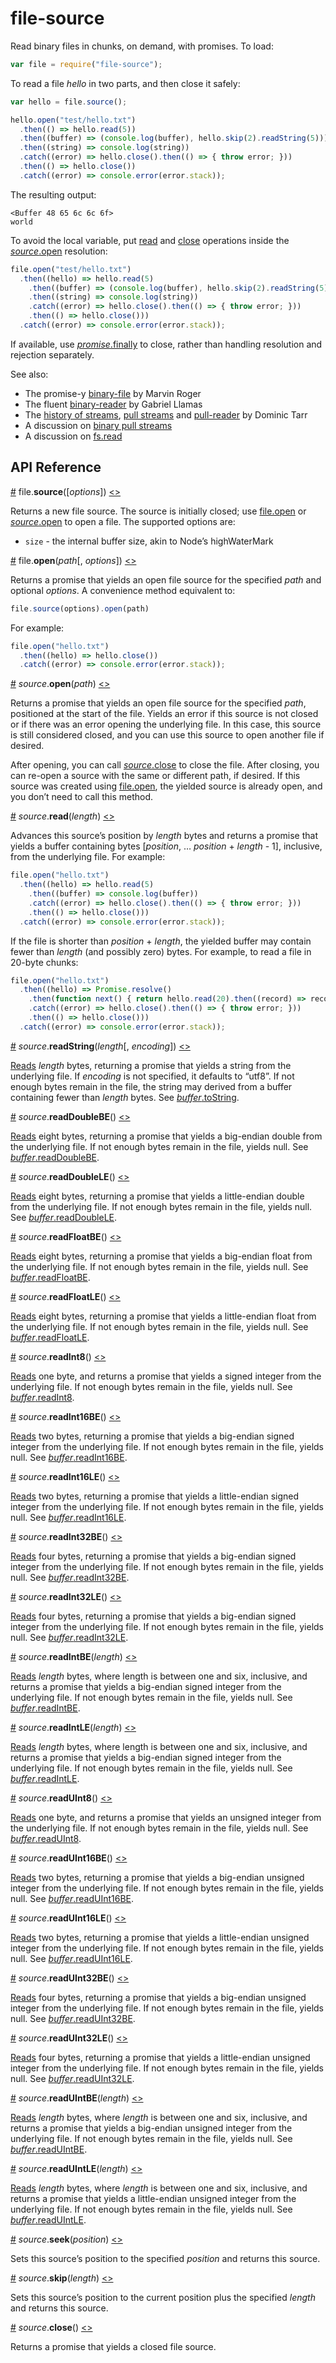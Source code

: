 # file-source

Read binary files in chunks, on demand, with promises. To load:

```js
var file = require("file-source");
```

To read a file *hello* in two parts, and then close it safely:

```js
var hello = file.source();

hello.open("test/hello.txt")
  .then(() => hello.read(5))
  .then((buffer) => (console.log(buffer), hello.skip(2).readString(5)))
  .then((string) => console.log(string))
  .catch((error) => hello.close().then(() => { throw error; }))
  .then(() => hello.close())
  .catch((error) => console.error(error.stack));
```

The resulting output:

```
<Buffer 48 65 6c 6c 6f>
world
```

To avoid the local variable, put [read](#source_read) and [close](#source_close) operations inside the [*source*.open](#source_open) resolution:

```js
file.open("test/hello.txt")
  .then((hello) => hello.read(5)
    .then((buffer) => (console.log(buffer), hello.skip(2).readString(5)))
    .then((string) => console.log(string))
    .catch((error) => hello.close().then(() => { throw error; }))
    .then(() => hello.close()))
  .catch((error) => console.error(error.stack));
```

If available, use [*promise*.finally](https://github.com/tc39/proposal-promise-finally) to close, rather than handling resolution and rejection separately.

See also:

* The promise-y [binary-file](https://github.com/marvinroger/node-binary-file) by Marvin Roger
* The fluent [binary-reader](https://github.com/gagle/node-binary-reader) by Gabriel Llamas
* The [history of streams](http://dominictarr.com/post/145135293917/history-of-streams), [pull streams](http://dominictarr.com/post/149248845122/pull-streams-pull-streams-are-a-very-simple) and [pull-reader](https://github.com/dominictarr/pull-reader) by Dominic Tarr
* A discussion on [binary pull streams](https://github.com/pull-stream/pull-stream/issues/15)
* A discussion on [fs.read](https://groups.google.com/d/msg/nodejs/3Gv_4EqSAOc/yJxGmjq-9YMJ)

## API Reference

<a name="source" href="#source">#</a> file.<b>source</b>([<i>options</i>]) [<>](https://github.com/mbostock/file-source/blob/master/index.js#L4 "Source")

Returns a new file source. The source is initially closed; use [file.open](#open) or [*source*.open](#source_open) to open a file. The supported options are:

* `size` - the internal buffer size, akin to Node’s highWaterMark

<a name="open" href="#open">#</a> file.<b>open</b>(<i>path</i>[, <i>options</i>]) [<>](https://github.com/mbostock/file-source/blob/master/index.js#L10 "Source")

Returns a promise that yields an open file source for the specified *path* and optional *options*. A convenience method equivalent to:

```js
file.source(options).open(path)
```

For example:

```js
file.open("hello.txt")
  .then((hello) => hello.close())
  .catch((error) => console.error(error.stack));
```

<a name="source_open" href="#source_open">#</a> <i>source</i>.<b>open</b>(<i>path</i>) [<>](https://github.com/mbostock/file-source/blob/master/source/open.js "Source")

Returns a promise that yields an open file source for the specified *path*, positioned at the start of the file. Yields an error if this source is not closed or if there was an error opening the underlying file. In this case, this source is still considered closed, and you can use this source to open another file if desired.

After opening, you can call [*source*.close](#source_close) to close the file. After closing, you can re-open a source with the same or different path, if desired. If this source was created using [file.open](#open), the yielded source is already open, and you don’t need to call this method.

<a name="source_read" href="#source_read">#</a> <i>source</i>.<b>read</b>(<i>length</i>) [<>](https://github.com/mbostock/file-source/blob/master/source/read/index.js "Source")

Advances this source’s position by *length* bytes and returns a promise that yields a buffer containing bytes \[*position*, … *position* + *length* - 1\], inclusive, from the underlying file. For example:

```js
file.open("hello.txt")
  .then((hello) => hello.read(5)
    .then((buffer) => console.log(buffer))
    .catch((error) => hello.close().then(() => { throw error; }))
    .then(() => hello.close()))
  .catch((error) => console.error(error.stack));
```

If the file is shorter than *position* + *length*, the yielded buffer may contain fewer than *length* (and possibly zero) bytes. For example, to read a file in 20-byte chunks:

```js
file.open("hello.txt")
  .then((hello) => Promise.resolve()
    .then(function next() { return hello.read(20).then((record) => record.length && (console.log(record), next())); })
    .catch((error) => hello.close().then(() => { throw error; }))
    .then(() => hello.close()))
  .catch((error) => console.error(error.stack));
```

<a name="source_readString" href="#source_readString">#</a> <i>source</i>.<b>readString</b>(<i>length</i>[, <i>encoding</i>]) [<>](https://github.com/mbostock/file-source/blob/master/source/read/string.js "Source")

[Reads](#source_read) *length* bytes, returning a promise that yields a string from the underlying file. If *encoding* is not specified, it defaults to “utf8”. If not enough bytes remain in the file, the string may derived from a buffer containing fewer than *length* bytes. See [*buffer*.toString](https://nodejs.org/api/buffer.html#buffer_buf_tostring_encoding_start_end).

<a name="source_readDoubleBE" href="#source_readDoubleBE">#</a> <i>source</i>.<b>readDoubleBE</b>() [<>](https://github.com/mbostock/file-source/blob/master/source/read/doubleBE.js "Source")

[Reads](#source_read) eight bytes, returning a promise that yields a big-endian double from the underlying file. If not enough bytes remain in the file, yields null. See [*buffer*.readDoubleBE](https://nodejs.org/api/buffer.html#buffer_buf_readdoublebe_offset_noassert).

<a name="source_readDoubleLE" href="#source_readDoubleLE">#</a> <i>source</i>.<b>readDoubleLE</b>() [<>](https://github.com/mbostock/file-source/blob/master/source/read/doubleLE.js "Source")

[Reads](#source_read) eight bytes, returning a promise that yields a little-endian double from the underlying file. If not enough bytes remain in the file, yields null. See [*buffer*.readDoubleLE](https://nodejs.org/api/buffer.html#buffer_buf_readdoublele_offset_noassert).

<a name="source_readFloatBE" href="#source_readFloatBE">#</a> <i>source</i>.<b>readFloatBE</b>() [<>](https://github.com/mbostock/file-source/blob/master/source/read/floatBE.js "Source")

[Reads](#source_read) eight bytes, returning a promise that yields a big-endian float from the underlying file. If not enough bytes remain in the file, yields null. See [*buffer*.readFloatBE](https://nodejs.org/api/buffer.html#buffer_buf_readfloatbe_offset_noassert).

<a name="source_readFloatLE" href="#source_readFloatLE">#</a> <i>source</i>.<b>readFloatLE</b>() [<>](https://github.com/mbostock/file-source/blob/master/source/read/floatLE.js "Source")

[Reads](#source_read) eight bytes, returning a promise that yields a little-endian float from the underlying file. If not enough bytes remain in the file, yields null. See [*buffer*.readFloatLE](https://nodejs.org/api/buffer.html#buffer_buf_readfloatle_offset_noassert).

<a name="source_readInt8" href="#source_readInt8">#</a> <i>source</i>.<b>readInt8</b>() [<>](https://github.com/mbostock/file-source/blob/master/source/read/int8.js "Source")

[Reads](#source_read) one byte, and returns a promise that yields a signed integer from the underlying file. If not enough bytes remain in the file, yields null. See [*buffer*.readInt8](https://nodejs.org/api/buffer.html#buffer_buf_readint8_offset_noassert).

<a name="source_readInt16BE" href="#source_readInt16BE">#</a> <i>source</i>.<b>readInt16BE</b>() [<>](https://github.com/mbostock/file-source/blob/master/source/read/int16BE.js "Source")

[Reads](#source_read) two bytes, returning a promise that yields a big-endian signed integer from the underlying file. If not enough bytes remain in the file, yields null. See [*buffer*.readInt16BE](https://nodejs.org/api/buffer.html#buffer_buf_readint16be_offset_noassert).

<a name="source_readInt16LE" href="#source_readInt16LE">#</a> <i>source</i>.<b>readInt16LE</b>() [<>](https://github.com/mbostock/file-source/blob/master/source/read/int16LE.js "Source")

[Reads](#source_read) two bytes, returning a promise that yields a little-endian signed integer from the underlying file. If not enough bytes remain in the file, yields null. See [*buffer*.readInt16LE](https://nodejs.org/api/buffer.html#buffer_buf_readint16le_offset_noassert).

<a name="source_readInt32BE" href="#source_readInt32BE">#</a> <i>source</i>.<b>readInt32BE</b>() [<>](https://github.com/mbostock/file-source/blob/master/source/read/int32BE.js "Source")

[Reads](#source_read) four bytes, returning a promise that yields a big-endian signed integer from the underlying file. If not enough bytes remain in the file, yields null. See [*buffer*.readInt32BE](https://nodejs.org/api/buffer.html#buffer_buf_readint32be_offset_noassert).

<a name="source_readInt32LE" href="#source_readInt32LE">#</a> <i>source</i>.<b>readInt32LE</b>() [<>](https://github.com/mbostock/file-source/blob/master/source/read/int32LE.js "Source")

[Reads](#source_read) four bytes, returning a promise that yields a big-endian signed integer from the underlying file. If not enough bytes remain in the file, yields null. See [*buffer*.readInt32LE](https://nodejs.org/api/buffer.html#buffer_buf_readint32le_offset_noassert).

<a name="source_readIntBE" href="#source_readIntBE">#</a> <i>source</i>.<b>readIntBE</b>(<i>length</i>) [<>](https://github.com/mbostock/file-source/blob/master/source/read/intBE.js "Source")

[Reads](#source_read) *length* bytes, where length is between one and six, inclusive, and returns a promise that yields a big-endian signed integer from the underlying file. If not enough bytes remain in the file, yields null. See [*buffer*.readIntBE](https://nodejs.org/api/buffer.html#buffer_buf_readintbe_offset_bytelength_noassert).

<a name="source_readIntLE" href="#source_readIntLE">#</a> <i>source</i>.<b>readIntLE</b>(<i>length</i>) [<>](https://github.com/mbostock/file-source/blob/master/source/read/intLE.js "Source")

[Reads](#source_read) *length* bytes, where length is between one and six, inclusive, and returns a promise that yields a big-endian signed integer from the underlying file. If not enough bytes remain in the file, yields null. See [*buffer*.readIntLE](https://nodejs.org/api/buffer.html#buffer_buf_readintle_offset_bytelength_noassert).

<a name="source_readUInt8" href="#source_readUInt8">#</a> <i>source</i>.<b>readUInt8</b>() [<>](https://github.com/mbostock/file-source/blob/master/source/read/uint8.js "Source")

[Reads](#source_read) one byte, and returns a promise that yields an unsigned integer from the underlying file. If not enough bytes remain in the file, yields null. See [*buffer*.readUInt8](https://nodejs.org/api/buffer.html#buffer_buf_readuint8_offset_noassert).

<a name="source_readUInt16BE" href="#source_readUInt16BE">#</a> <i>source</i>.<b>readUInt16BE</b>() [<>](https://github.com/mbostock/file-source/blob/master/source/read/uint16BE.js "Source")

[Reads](#source_read) two bytes, returning a promise that yields a big-endian unsigned integer from the underlying file. If not enough bytes remain in the file, yields null. See [*buffer*.readUInt16BE](https://nodejs.org/api/buffer.html#buffer_buf_readuint16be_offset_noassert).

<a name="source_readUInt16LE" href="#source_readUInt16LE">#</a> <i>source</i>.<b>readUInt16LE</b>() [<>](https://github.com/mbostock/file-source/blob/master/source/read/uint16LE.js "Source")

[Reads](#source_read) two bytes, returning a promise that yields a little-endian unsigned integer from the underlying file. If not enough bytes remain in the file, yields null. See [*buffer*.readUInt16LE](https://nodejs.org/api/buffer.html#buffer_buf_readuint16le_offset_noassert).

<a name="source_readUInt32BE" href="#source_readUInt32BE">#</a> <i>source</i>.<b>readUInt32BE</b>() [<>](https://github.com/mbostock/file-source/blob/master/source/read/uint32BE.js "Source")

[Reads](#source_read) four bytes, returning a promise that yields a big-endian unsigned integer from the underlying file. If not enough bytes remain in the file, yields null. See [*buffer*.readUInt32BE](https://nodejs.org/api/buffer.html#buffer_buf_readuint32be_offset_noassert).

<a name="source_readUInt32LE" href="#source_readUInt32LE">#</a> <i>source</i>.<b>readUInt32LE</b>() [<>](https://github.com/mbostock/file-source/blob/master/source/read/uint32LE.js "Source")

[Reads](#source_read) four bytes, returning a promise that yields a little-endian unsigned integer from the underlying file. If not enough bytes remain in the file, yields null. See [*buffer*.readUInt32LE](https://nodejs.org/api/buffer.html#buffer_buf_readuint32le_offset_noassert).

<a name="source_readUIntBE" href="#source_readUIntBE">#</a> <i>source</i>.<b>readUIntBE</b>(<i>length</i>) [<>](https://github.com/mbostock/file-source/blob/master/source/read/uintBE.js "Source")

[Reads](#source_read) *length* bytes, where *length* is between one and six, inclusive, and returns a promise that yields a big-endian unsigned integer from the underlying file. If not enough bytes remain in the file, yields null. See [*buffer*.readUIntBE](https://nodejs.org/api/buffer.html#buffer_buf_readuintbe_offset_bytelength_noassert).

<a name="source_readUIntLE" href="#source_readUIntLE">#</a> <i>source</i>.<b>readUIntLE</b>(<i>length</i>) [<>](https://github.com/mbostock/file-source/blob/master/source/read/uintLE.js "Source")

[Reads](#source_read) *length* bytes, where *length* is between one and six, inclusive, and returns a promise that yields a little-endian unsigned integer from the underlying file. If not enough bytes remain in the file, yields null. See [*buffer*.readUIntLE](https://nodejs.org/api/buffer.html#buffer_buf_readuintle_offset_bytelength_noassert).

<a name="source_seek" href="#source_seek">#</a> <i>source</i>.<b>seek</b>(<i>position</i>) [<>](https://github.com/mbostock/file-source/blob/master/source/seek.js "Source")

Sets this source’s position to the specified *position* and returns this source.

<a name="source_skip" href="#source_skip">#</a> <i>source</i>.<b>skip</b>(<i>length</i>) [<>](https://github.com/mbostock/file-source/blob/master/source/skip.js "Source")

Sets this source’s position to the current position plus the specified *length* and returns this source.

<a name="source_close" href="#source_close">#</a> <i>source</i>.<b>close</b>() [<>](https://github.com/mbostock/file-source/blob/master/source/close.js "Source")

Returns a promise that yields a closed file source.

